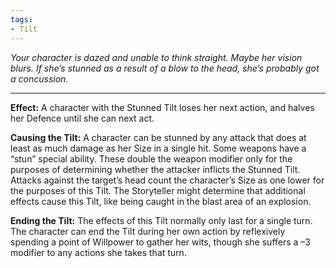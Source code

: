 ```yaml
---
tags:
- Tilt
---
```


_Your character is dazed and unable to think straight. Maybe her vision blurs. If she’s stunned as a result of a blow to the head, she’s probably got a concussion._

---

**Effect:** A character with the Stunned Tilt loses her next action, and halves her Defence until she can next act.

**Causing the Tilt:** A character can be stunned by any attack that does at least as much damage as her Size in a single hit. Some weapons have a “stun” special ability. These double the weapon modifier only for the purposes of determining whether the attacker inflicts the Stunned Tilt. Attacks against the target’s head count the character’s Size as one lower for the purposes of this Tilt. The Storyteller might determine that additional effects cause this Tilt, like being caught in the blast area of an explosion.

**Ending the Tilt:** The effects of this Tilt normally only last for a single turn. The character can end the Tilt during her own action by reflexively spending a point of Willpower to gather her wits, though she suffers a –3 modifier to any actions she takes that turn.